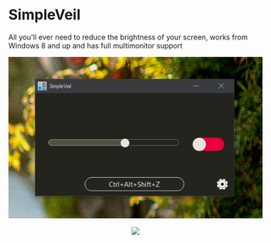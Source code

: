 # SimpleVeil
All you'll ever need to reduce the brightness of your screen, works from Windows 8 and up and has full multimonitor support

<p align="center">
  <img src="https://github.com/Bade99/SimpleVeil/blob/main/Icons/simpleveil1.png">
</p>

<p align="center">
  <img src="https://github.com/Bade99/SimpleVeil/blob/main/Icons/simpleveil5.gif">
</p>